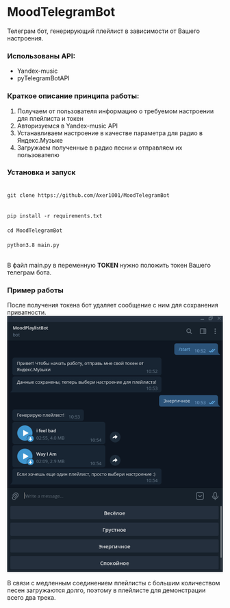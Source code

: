 # MoodTelegramBot

Телеграм бот, генерирующий плейлист в зависимости от Вашего настроения.

### Использованы API:
* Yandex-music
* pyTelegramBotAPI

### Краткое описание принципа работы:
1. Получаем от пользователя информацию о требуемом настроении для плейлиста и токен
2. Авторизуемся в Yandex-music API
3. Устанавливаем настроение в качестве параметра для радио в Яндекс.Музыке
4. Загружаем полученные в радио песни и отправляем их пользователю

### Установка и запуск
<code>
git clone https://github.com/Axer1001/MoodTelegramBot

pip install -r requirements.txt  
cd MoodTelegramBot  
python3.8 main.py  
</code>

В файл main.py в переменную **TOKEN** нужно положить токен Вашего телеграм бота. 

### Пример работы

После получения токена бот удаляет сообщение с ним для сохранения приватности.
![Demo](./Demo.png "Пример")

В связи с медленным соединением плейлисты с большим количеством песен загружаются долго, поэтому в плейлисте для демонстрации всего два трека.